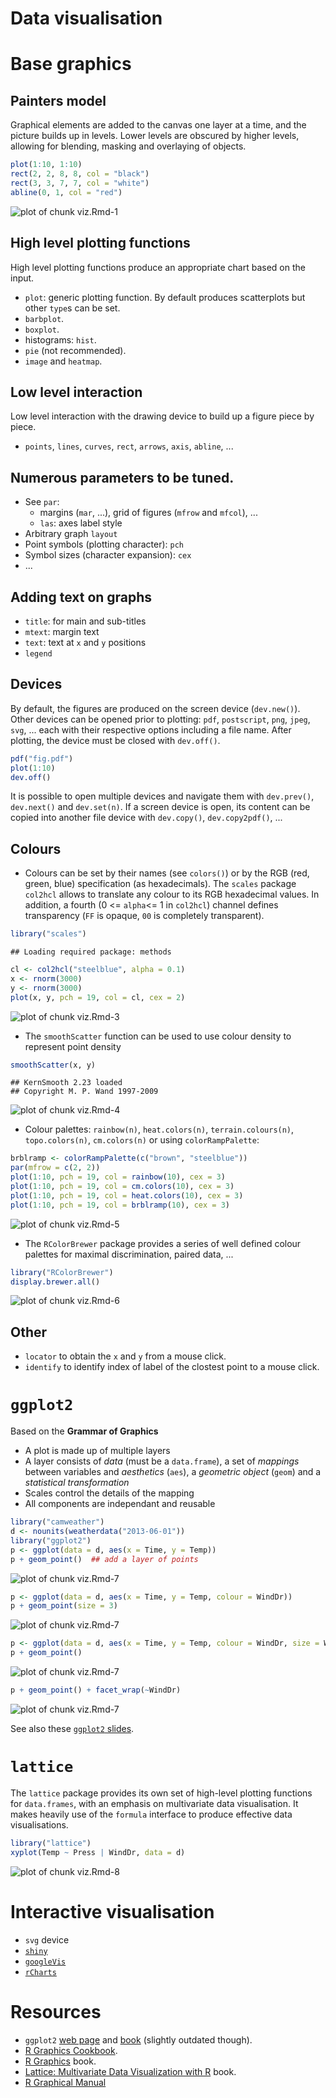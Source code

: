 Data visualisation
===

# Base graphics

## Painters model

Graphical elements are added to the canvas one layer at a time, and
the picture builds up in levels. Lower levels are obscured by higher
levels, allowing for blending, masking and overlaying of objects.


```r
plot(1:10, 1:10)
rect(2, 2, 8, 8, col = "black")
rect(3, 3, 7, 7, col = "white")
abline(0, 1, col = "red")
```

![plot of chunk viz.Rmd-1](figure/viz_Rmd-1.png) 

## High level plotting functions

High level plotting functions produce an appropriate chart based on
the input.

- `plot`: generic plotting function. By default produces scatterplots
  but other `type`s can be set.
- `barbplot`.
- `boxplot`.
- histograms: `hist`.
- `pie` (not recommended).
- `image` and `heatmap`.

## Low level interaction

Low level interaction with the drawing device to build up a figure piece by piece.

- `points`, `lines`, `curves`, `rect`, `arrows`, `axis`, `abline`, ...

## Numerous parameters to be tuned.

- See `par`:
  - margins (`mar`, ...), grid of figures (`mfrow` and `mfcol`), ...
  - `las`: axes label style
- Arbitrary graph `layout`
- Point symbols (plotting character): `pch`
- Symbol sizes (character expansion): `cex`
- ...

## Adding text on graphs
- `title`: for main and sub-titles
- `mtext`: margin text
- `text`: text at `x` and `y` positions
- `legend`

## Devices

By default, the figures are produced on the screen device
(`dev.new()`). Other devices can be opened prior to plotting: `pdf`,
`postscript`, `png`, `jpeg`, `svg`, ... each with their respective
options including a file name. After plotting, the device must be
closed with `dev.off()`.


```r
pdf("fig.pdf")
plot(1:10)
dev.off()
```


It is possible to open multiple devices and navigate them with
`dev.prev()`, `dev.next()` and `dev.set(n)`. If a screen device is
open, its content can be copied into another file device with
`dev.copy()`, `dev.copy2pdf()`, ...

## Colours

- Colours can be set by their names (see `colors()`) or by the RGB
  (red, green, blue) specification (as hexadecimals). The `scales`
  package `col2hcl` allows to translate any colour to its RGB
  hexadecimal values. In addition, a fourth (0 <= `alpha`<= 1 in
  `col2hcl`) channel defines transparency (`FF` is opaque, `00` is
  completely transparent).


```r
library("scales")
```

```
## Loading required package: methods
```

```r
cl <- col2hcl("steelblue", alpha = 0.1)
x <- rnorm(3000)
y <- rnorm(3000)
plot(x, y, pch = 19, col = cl, cex = 2)
```

![plot of chunk viz.Rmd-3](figure/viz_Rmd-3.png) 


- The `smoothScatter` function can be used to use colour density to
  represent point density


```r
smoothScatter(x, y)
```

```
## KernSmooth 2.23 loaded
## Copyright M. P. Wand 1997-2009
```

![plot of chunk viz.Rmd-4](figure/viz_Rmd-4.png) 


- Colour palettes: `rainbow(n)`, `heat.colors(n)`,
`terrain.colours(n)`, `topo.colors(n)`, `cm.colors(n)` or using
`colorRampPalette`:


```r
brblramp <- colorRampPalette(c("brown", "steelblue"))
par(mfrow = c(2, 2))
plot(1:10, pch = 19, col = rainbow(10), cex = 3)
plot(1:10, pch = 19, col = cm.colors(10), cex = 3)
plot(1:10, pch = 19, col = heat.colors(10), cex = 3)
plot(1:10, pch = 19, col = brblramp(10), cex = 3)
```

![plot of chunk viz.Rmd-5](figure/viz_Rmd-5.png) 


- The `RColorBrewer` package provides a series of well defined colour
  palettes for maximal discrimination, paired data, ...


```r
library("RColorBrewer")
display.brewer.all()
```

![plot of chunk viz.Rmd-6](figure/viz_Rmd-6.png) 


## Other
- `locator` to obtain the `x` and `y` from a mouse click.
- `identify` to identify index of label of the clostest point to a mouse click.

# `ggplot2`

Based on the **Grammar of Graphics**
- A plot is made up of multiple layers
- A layer consists of *data* (must be a `data.frame`), a set of
  *mappings* between variables and *aesthetics* (`aes`), a *geometric
  object* (`geom`) and a *statistical transformation*
- Scales control the details of the mapping
- All components are independant and reusable


```r
library("camweather")
d <- nounits(weatherdata("2013-06-01"))
library("ggplot2")
p <- ggplot(data = d, aes(x = Time, y = Temp))
p + geom_point()  ## add a layer of points 
```

![plot of chunk viz.Rmd-7](figure/viz_Rmd-71.png) 

```r
p <- ggplot(data = d, aes(x = Time, y = Temp, colour = WindDr))
p + geom_point(size = 3)
```

![plot of chunk viz.Rmd-7](figure/viz_Rmd-72.png) 

```r
p <- ggplot(data = d, aes(x = Time, y = Temp, colour = WindDr, size = WindSp))
p + geom_point()
```

![plot of chunk viz.Rmd-7](figure/viz_Rmd-73.png) 

```r
p + geom_point() + facet_wrap(~WindDr)
```

![plot of chunk viz.Rmd-7](figure/viz_Rmd-74.png) 


See also these [`ggplot2` slides](https://github.com/lgatto/visualisation).

# `lattice`

The `lattice` package provides its own set of high-level plotting
functions for `data.frames`, with an emphasis on multivariate data
visualisation. It makes heavily use of the `formula` interface to
produce effective data visualisations.


```r
library("lattice")
xyplot(Temp ~ Press | WindDr, data = d)
```

![plot of chunk viz.Rmd-8](figure/viz_Rmd-8.png) 


# Interactive visualisation

- `svg` device
- [`shiny`](http://www.rstudio.com/shiny/)
- [`googleVis`](http://code.google.com/p/google-motion-charts-with-r/)
- [`rCharts`](http://rcharts.io/)

# Resources

- `ggplot2` [web page](http://ggplot2.org/) and [book](http://www.amazon.com/dp/0387981403) (slightly outdated though).
- [R Graphics Cookbook](http://www.amazon.com/dp/1449316956).
- [R Graphics](https://www.stat.auckland.ac.nz/~paul/RG2e/) book.
- [Lattice: Multivariate Data Visualization with R](http://lmdvr.r-forge.r-project.org/figures/figures.html) book.
- [R Graphical Manual](http://rgm3.lab.nig.ac.jp/RGM/)
